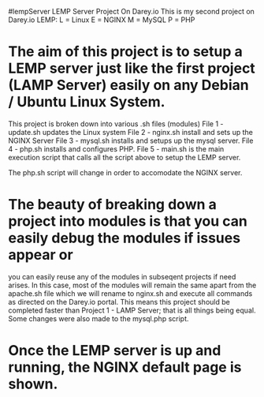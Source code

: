  #lempServer
LEMP Server Project On Darey.io
This is my second project on Darey.io
LEMP: 
      L = Linux
      E = NGINX
      M = MySQL
      P = PHP 

# The aim of this project is to setup a LEMP server just like the first project (LAMP Server) easily on any Debian / Ubuntu Linux System.
This project is broken down into various .sh files (modules)
File 1  - update.sh updates the Linux system
File 2 - nginx.sh install and sets up the NGINX Server
File 3 - mysql.sh installs and setups up the mysql server. 
File 4 - php.sh installs and configures PHP.
File 5 - main.sh is the main execution script that calls all the script above to setup the LEMP server.

The php.sh script will change in order to accomodate the NGINX server.
# The beauty of breaking down a project into modules is that you can easily debug the modules if issues appear or
you can  easily reuse any of the modules in subseqent projects if need arises. In this case, most of the modules will remain 
the same apart from the apache.sh file which we will rename to nginx.sh and execute all commands as directed on the Darey.io portal.
This means this project should be completed faster than Project 1 - LAMP Server; that is all things being equal. Some changes were also made to the mysql.php
script.

# Once the LEMP server is up and running, the NGINX default page is shown. 

